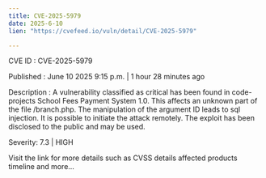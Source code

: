 ```yaml
---
title: CVE-2025-5979
date: 2025-6-10
lien: "https://cvefeed.io/vuln/detail/CVE-2025-5979"

---
```


CVE ID : CVE-2025-5979

Published :  June 10
2025
9:15 p.m. | 1 hour
28 minutes ago

Description : A vulnerability classified as critical has been found in code-projects School Fees Payment System 1.0. This affects an unknown part of the file /branch.php. The manipulation of the argument ID leads to sql injection. It is possible to initiate the attack remotely. The exploit has been disclosed to the public and may be used.

Severity: 7.3 | HIGH

Visit the link for more details
such as CVSS details
affected products
timeline
and more...
